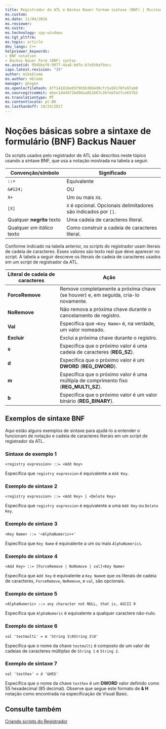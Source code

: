 ```yaml
---
title: Registrador da ATL e Backus Nauer formam sintaxe (BNF) | Microsoft Docs
ms.custom: 
ms.date: 11/04/2016
ms.reviewer: 
ms.suite: 
ms.technology: cpp-windows
ms.tgt_pltfrm: 
ms.topic: article
dev_langs: C++
helpviewer_keywords:
- BNF notation
- Backus Nauer Form (BNF) syntax
ms.assetid: 994bbef0-9077-4aa8-bdfe-b7e830af9acc
caps.latest.revision: "15"
author: mikeblome
ms.author: mblome
manager: ghogen
ms.openlocfilehash: 6ff141818e05f9b5b36b6d0cfc5a58170fa97ab0
ms.sourcegitcommit: ebec1d449f2bd98aa851667c2bfeb7e27ce657b2
ms.translationtype: MT
ms.contentlocale: pt-BR
ms.lasthandoff: 10/24/2017
---
```

# <a name="understanding-backus-nauer-form-bnf-syntax"></a>Noções básicas sobre a sintaxe de formulário (BNF) Backus Nauer
Os scripts usados pelo registrador de ATL são descritos neste tópico usando a sintaxe BNF, que usa a notação mostrada na tabela a seguir.  
  
|Convenção/símbolo|Significado|  
|------------------------|-------------|  
|`::=`|Equivalente|  
|`&#124;`|OU|  
|`X+`|Um ou mais `X`s.|  
|`[X]`|`X` é opcional. Opcionais delimitadores são indicados por `[]`.|  
|Qualquer **negrito** texto|Uma cadeia de caracteres literal.|  
|Qualquer *em itálico* texto|Como construir a cadeia de caracteres literal.|  
  
 Conforme indicado na tabela anterior, os scripts do registrador usam literais de cadeia de caracteres. Esses valores são texto real que deve aparecer no script. A tabela a seguir descreve os literais de cadeia de caracteres usados em um script de registrador da ATL.  
  
|Literal de cadeia de caracteres|Ação|  
|--------------------|------------|  
|**ForceRemove**|Remove completamente a próxima chave (se houver) e, em seguida, cria-lo novamente.|  
|**NoRemove**|Não remova a próxima chave durante o cancelamento de registro.|  
|**Val**|Especifica que `<Key Name>` é, na verdade, um valor nomeado.|  
|**Excluir**|Exclui a próxima chave durante o registro.|  
|**s**|Especifica que o próximo valor é uma cadeia de caracteres (**REG_SZ**).|  
|**d**|Especifica que o próximo valor é um **DWORD** (**REG_DWORD**).|  
|**m**|Especifica que o próximo valor é uma múltipla de comprimento fixo (**REG_MULTI_SZ**).|  
|**b**|Especifica que o próximo valor é um valor binário (**REG_BINARY**).|  
  
## <a name="bnf-syntax-examples"></a>Exemplos de sintaxe BNF  
 Aqui estão alguns exemplos de sintaxe para ajudá-lo a entender o funcionam de notação e cadeia de caracteres literais em um script de registrador da ATL.  
  
### <a name="syntax-example-1"></a>Sintaxe de exemplo 1  
  
```  
<registry expression> ::= <Add Key>  
```  
  
 Especifica que `registry expression` é equivalente a `Add Key`.  
  
### <a name="syntax-example-2"></a>Exemplo de sintaxe 2  
  
```  
<registry expression> ::= <Add Key> | <Delete Key>  
```  
  
 Especifica que `registry expression` é equivalente a uma `Add Key` ou `Delete Key`.  
  
### <a name="syntax-example-3"></a>Exemplo de sintaxe 3  
  
```  
<Key Name> ::= '<AlphaNumeric>+'  
```  
  
 Especifica que `Key Name` é equivalente a um ou mais `AlphaNumerics`.  
  
### <a name="syntax-example-4"></a>Exemplo de sintaxe 4  
  
```  
<Add Key> ::= [ForceRemove | NoRemove | val]<Key Name>  
```  
  
 Especifica que `Add Key` é equivalente a `Key Name`e que os literais de cadeia de caracteres, `ForceRemove`, `NoRemove`, e `val`, são opcionais.  
  
### <a name="syntax-example-5"></a>Exemplo de sintaxe 5  
  
```  
<AlphaNumeric> ::= any character not NULL, that is, ASCII 0  
```  
  
 Especifica que `AlphaNumeric` é equivalente a qualquer caractere não-nulo.  
  
### <a name="syntax-example-6"></a>Exemplo de sintaxe 6  
  
```  
val 'testmulti' = m 'String 1\0String 2\0'  
```  
  
 Especifica que o nome da chave `testmulti` é composto de um valor de cadeias de caracteres múltiplas de `String 1` e `String 2`.  
  
### <a name="syntax-example-7"></a>Exemplo de sintaxe 7  
  
```  
val 'testhex' = d '&H55'  
```  
  
 Especifica que o nome da chave `testhex` é um **DWORD** valor definido como 55 hexadecimal (85 decimal). Observe que segue este formato de **& H** notação como encontrada na especificação de Visual Basic.  
  
## <a name="see-also"></a>Consulte também  
 [Criando scripts do Registrador](../atl/creating-registrar-scripts.md)


